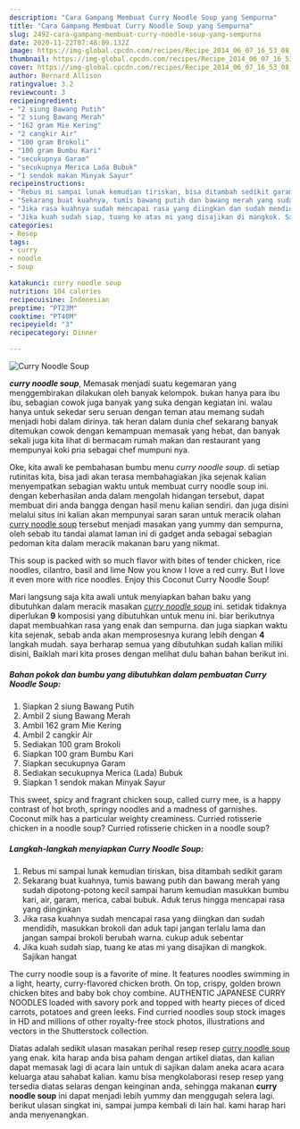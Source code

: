 ```yaml
---
description: "Cara Gampang Membuat Curry Noodle Soup yang Sempurna"
title: "Cara Gampang Membuat Curry Noodle Soup yang Sempurna"
slug: 2492-cara-gampang-membuat-curry-noodle-soup-yang-sempurna
date: 2020-11-22T07:48:09.132Z
image: https://img-global.cpcdn.com/recipes/Recipe_2014_06_07_16_53_08_156_f9016b_original_20140322_222416/751x532cq70/curry-noodle-soup-foto-resep-utama.jpg
thumbnail: https://img-global.cpcdn.com/recipes/Recipe_2014_06_07_16_53_08_156_f9016b_original_20140322_222416/751x532cq70/curry-noodle-soup-foto-resep-utama.jpg
cover: https://img-global.cpcdn.com/recipes/Recipe_2014_06_07_16_53_08_156_f9016b_original_20140322_222416/751x532cq70/curry-noodle-soup-foto-resep-utama.jpg
author: Bernard Allison
ratingvalue: 3.2
reviewcount: 3
recipeingredient:
- "2 siung Bawang Putih"
- "2 siung Bawang Merah"
- "162 gram Mie Kering"
- "2 cangkir Air"
- "100 gram Brokoli"
- "100 gram Bumbu Kari"
- "secukupnya Garam"
- "secukupnya Merica Lada Bubuk"
- "1 sendok makan Minyak Sayur"
recipeinstructions:
- "Rebus mi sampai lunak kemudian tiriskan, bisa ditambah sedikit garam"
- "Sekarang buat kuahnya, tumis bawang putih dan bawang merah yang sudah dipotong-potong kecil sampai harum kemudian masukkan bumbu kari, air, garam, merica, cabai bubuk. Aduk terus hingga mencapai rasa yang diinginkan"
- "Jika rasa kuahnya sudah mencapai rasa yang diingkan dan sudah mendidih, masukkan brokoli dan aduk  tapi jangan terlalu lama dan jangan sampai brokoli berubah warna. cukup aduk sebentar"
- "Jika kuah sudah siap, tuang ke atas mi yang disajikan di mangkok. Sajikan hangat"
categories:
- Resep
tags:
- curry
- noodle
- soup

katakunci: curry noodle soup 
nutrition: 104 calories
recipecuisine: Indonesian
preptime: "PT23M"
cooktime: "PT40M"
recipeyield: "3"
recipecategory: Dinner

---
```



![Curry Noodle Soup](https://img-global.cpcdn.com/recipes/Recipe_2014_06_07_16_53_08_156_f9016b_original_20140322_222416/751x532cq70/curry-noodle-soup-foto-resep-utama.jpg)

<b><i>curry noodle soup</i></b>, Memasak menjadi suatu kegemaran yang menggembirakan dilakukan oleh banyak kelompok. bukan hanya para ibu ibu, sebagian cowok juga banyak yang suka dengan kegiatan ini. walau hanya untuk sekedar seru seruan dengan teman atau memang sudah menjadi hobi dalam dirinya. tak heran dalam dunia chef sekarang banyak ditemukan cowok dengan kemampuan memasak yang hebat, dan banyak sekali juga kita lihat di bermacam rumah makan dan restaurant yang mempunyai koki pria sebagai chef mumpuni nya.

Oke, kita awali ke pembahasan bumbu menu <i>curry noodle soup</i>. di setiap rutinitas kita, bisa jadi akan terasa membahagiakan jika sejenak kalian menyempatkan sebagian waktu untuk membuat curry noodle soup ini. dengan keberhasilan anda dalam mengolah hidangan tersebut, dapat membuat diri anda bangga dengan hasil menu kalian sendiri. dan juga disini melalui situs ini kalian akan mempunyai saran saran untuk meracik olahan <u>curry noodle soup</u> tersebut menjadi masakan yang yummy dan sempurna, oleh sebab itu tandai alamat laman ini di gadget anda sebagai sebagian pedoman kita dalam meracik makanan baru yang nikmat.

This soup is packed with so much flavor with bites of tender chicken, rice noodles, cilantro, basil and lime Now you know I love a red curry. But I love it even more with rice noodles. Enjoy this Coconut Curry Noodle Soup!


Mari langsung saja kita awali untuk menyiapkan bahan baku yang dibutuhkan dalam meracik masakan <u><i>curry noodle soup</i></u> ini. setidak tidaknya diperlukan <b>9</b> komposisi yang dibutuhkan untuk menu ini. biar berikutnya dapat membuahkan rasa yang enak dan sempurna. dan juga siapkan waktu kita sejenak, sebab anda akan memprosesnya kurang lebih dengan <b>4</b> langkah mudah. saya berharap semua yang dibutuhkan sudah kalian miliki disini, Baiklah mari kita proses dengan melihat dulu bahan bahan berikut ini.

<!--inarticleads1-->

##### Bahan pokok dan bumbu yang dibutuhkan dalam pembuatan Curry Noodle Soup:

1. Siapkan 2 siung Bawang Putih
1. Ambil 2 siung Bawang Merah
1. Ambil 162 gram Mie Kering
1. Ambil 2 cangkir Air
1. Sediakan 100 gram Brokoli
1. Siapkan 100 gram Bumbu Kari
1. Siapkan secukupnya Garam
1. Sediakan secukupnya Merica (Lada) Bubuk
1. Siapkan 1 sendok makan Minyak Sayur


This sweet, spicy and fragrant chicken soup, called curry mee, is a happy contrast of hot broth, springy noodles and a madness of garnishes. Coconut milk has a particular weighty creaminess. Curried rotisserie chicken in a noodle soup? Curried rotisserie chicken in a noodle soup? 

<!--inarticleads2-->

##### Langkah-langkah menyiapkan Curry Noodle Soup:

1. Rebus mi sampai lunak kemudian tiriskan, bisa ditambah sedikit garam
1. Sekarang buat kuahnya, tumis bawang putih dan bawang merah yang sudah dipotong-potong kecil sampai harum kemudian masukkan bumbu kari, air, garam, merica, cabai bubuk. Aduk terus hingga mencapai rasa yang diinginkan
1. Jika rasa kuahnya sudah mencapai rasa yang diingkan dan sudah mendidih, masukkan brokoli dan aduk  tapi jangan terlalu lama dan jangan sampai brokoli berubah warna. cukup aduk sebentar
1. Jika kuah sudah siap, tuang ke atas mi yang disajikan di mangkok. Sajikan hangat


The curry noodle soup is a favorite of mine. It features noodles swimming in a light, hearty, curry-flavored chicken broth. On top, crispy, golden brown chicken bites and baby bok choy combine. AUTHENTIC JAPANESE CURRY NOODLES loaded with savory pork and topped with hearty pieces of diced carrots, potatoes and green leeks. Find curried noodles soup stock images in HD and millions of other royalty-free stock photos, illustrations and vectors in the Shutterstock collection. 

Diatas adalah sedikit ulasan masakan perihal resep resep <u>curry noodle soup</u> yang enak. kita harap anda bisa paham dengan artikel diatas, dan kalian dapat memasak lagi di acara lain untuk di sajikan dalam aneka acara acara keluarga atau sahabat kalian. kamu bisa mengkolaborasi resep resep yang tersedia diatas selaras dengan keinginan anda, sehingga makanan <b>curry noodle soup</b> ini dapat menjadi lebih yummy dan menggugah selera lagi. berikut ulasan singkat ini, sampai jumpa kembali di lain hal. kami harap hari anda menyenangkan.

